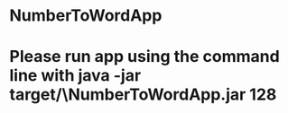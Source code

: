 # NumberToWordApp
# Please run app using the command line with java -jar target/\NumberToWordApp.jar 128
